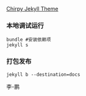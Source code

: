 [Chirpy Jekyll Theme](https://github.com/cotes2020/jekyll-theme-chirpy)

### 本地调试运行

```
bundle #安装依赖项
jekyll s
```

### 打包发布

```
jekyll b --destination=docs
```

李-鹏
